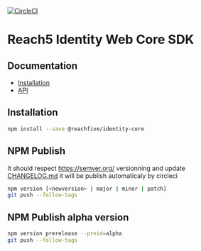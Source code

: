 [![CircleCI](https://circleci.com/gh/ReachFive/identity-web-core-sdk/tree/master.svg?style=svg)](https://circleci.com/gh/ReachFive/identity-web-core-sdk/tree/master)

# Reach5 Identity Web Core SDK

## Documentation

- [Installation](https://developer.reach5.co/guides/installation/web/)
- [API](https://developer.reach5.co/api/identity-web/)

## Installation
```sh
npm install --save @reachfive/identity-core
```

## NPM Publish

It should respect https://semver.org/ versionning and update [CHANGELOG.md](CHANGELOG.md)
it will be publish automaticaly by circleci

```sh
npm version [<newversion> | major | minor | patch]
git push --follow-tags
```

## NPM Publish alpha version
```sh
npm version prerelease --preid=alpha
git push --follow-tags
```
